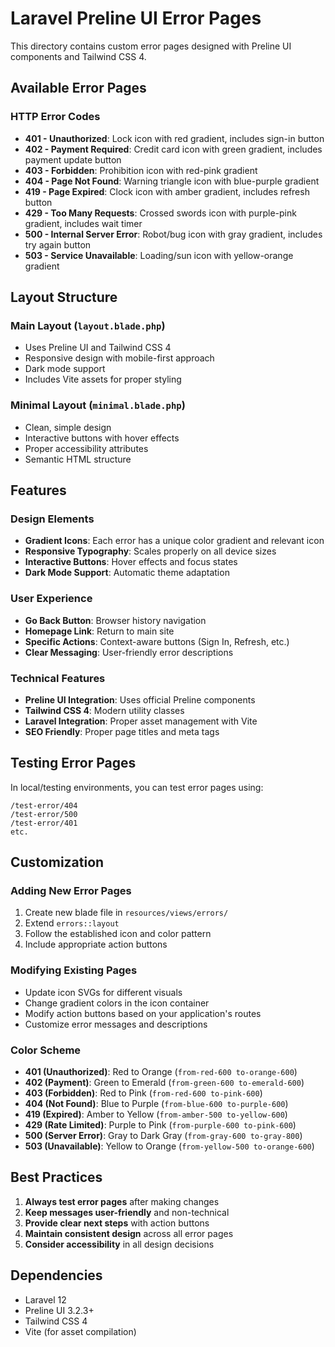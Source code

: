 # Laravel Preline UI Error Pages

This directory contains custom error pages designed with Preline UI components and Tailwind CSS 4.

## Available Error Pages

### HTTP Error Codes

- **401 - Unauthorized**: Lock icon with red gradient, includes sign-in button
- **402 - Payment Required**: Credit card icon with green gradient, includes payment update button
- **403 - Forbidden**: Prohibition icon with red-pink gradient
- **404 - Page Not Found**: Warning triangle icon with blue-purple gradient
- **419 - Page Expired**: Clock icon with amber gradient, includes refresh button
- **429 - Too Many Requests**: Crossed swords icon with purple-pink gradient, includes wait timer
- **500 - Internal Server Error**: Robot/bug icon with gray gradient, includes try again button
- **503 - Service Unavailable**: Loading/sun icon with yellow-orange gradient

## Layout Structure

### Main Layout (`layout.blade.php`)
- Uses Preline UI and Tailwind CSS 4
- Responsive design with mobile-first approach
- Dark mode support
- Includes Vite assets for proper styling

### Minimal Layout (`minimal.blade.php`)
- Clean, simple design
- Interactive buttons with hover effects
- Proper accessibility attributes
- Semantic HTML structure

## Features

### Design Elements
- **Gradient Icons**: Each error has a unique color gradient and relevant icon
- **Responsive Typography**: Scales properly on all device sizes
- **Interactive Buttons**: Hover effects and focus states
- **Dark Mode Support**: Automatic theme adaptation

### User Experience
- **Go Back Button**: Browser history navigation
- **Homepage Link**: Return to main site
- **Specific Actions**: Context-aware buttons (Sign In, Refresh, etc.)
- **Clear Messaging**: User-friendly error descriptions

### Technical Features
- **Preline UI Integration**: Uses official Preline components
- **Tailwind CSS 4**: Modern utility classes
- **Laravel Integration**: Proper asset management with Vite
- **SEO Friendly**: Proper page titles and meta tags

## Testing Error Pages

In local/testing environments, you can test error pages using:

```
/test-error/404
/test-error/500
/test-error/401
etc.
```

## Customization

### Adding New Error Pages
1. Create new blade file in `resources/views/errors/`
2. Extend `errors::layout`
3. Follow the established icon and color pattern
4. Include appropriate action buttons

### Modifying Existing Pages
- Update icon SVGs for different visuals
- Change gradient colors in the icon container
- Modify action buttons based on your application's routes
- Customize error messages and descriptions

### Color Scheme
- **401 (Unauthorized)**: Red to Orange (`from-red-600 to-orange-600`)
- **402 (Payment)**: Green to Emerald (`from-green-600 to-emerald-600`)
- **403 (Forbidden)**: Red to Pink (`from-red-600 to-pink-600`)
- **404 (Not Found)**: Blue to Purple (`from-blue-600 to-purple-600`)
- **419 (Expired)**: Amber to Yellow (`from-amber-500 to-yellow-600`)
- **429 (Rate Limited)**: Purple to Pink (`from-purple-600 to-pink-600`)
- **500 (Server Error)**: Gray to Dark Gray (`from-gray-600 to-gray-800`)
- **503 (Unavailable)**: Yellow to Orange (`from-yellow-500 to-orange-600`)

## Best Practices

1. **Always test error pages** after making changes
2. **Keep messages user-friendly** and non-technical
3. **Provide clear next steps** with action buttons
4. **Maintain consistent design** across all error pages
5. **Consider accessibility** in all design decisions

## Dependencies

- Laravel 12
- Preline UI 3.2.3+
- Tailwind CSS 4
- Vite (for asset compilation)
